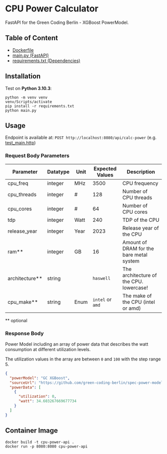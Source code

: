 # CPU Power Calculator

FastAPI for the Green Coding Berlin - XGBoost PowerModel.

## Table of Content

* [Dockerfile](Dockerfile)
* [main.py (FastAPI)](main.py)
* [requirements.txt (Dependencies)](requirements.txt)

## Installation

Test on __Python 3.10.3__:

```shell
python -m venv venv
venv/Scripts/activate
pip install -r requirements.txt
python main.py
```

## Usage

Endpoint is available at: `POST http://localhost:8080/api/calc-power` (e.g. [test_main.http](test_main.http))

### Request Body Parameters

| Parameter      | Datatype | Unit | Expected Values  | Description                              |
|----------------|----------|------|------------------|------------------------------------------|
| cpu_freq       | integer  | MHz  | 3500             | CPU frequency                            |
| cpu_threads    | integer  | #    | 128              | Number of CPU threads                    |
| cpu_cores      | integer  | #    | 64               | Number of CPU cores                      |
| tdp            | integer  | Watt | 240              | TDP of the CPU                           |
| release_year   | integer  | Year | 2023             | Release year of the CPU                  |
| ram**          | integer  | GB   | 16               | Amount of DRAM for the bare metal system |
| architecture** | string   |      | `haswell`        | The architecture of the CPU. lowercase!  |
| cpu_make**     | string   | Enum | `intel` or `amd` | The make of the CPU (intel or amd)       |

** optional

### Response Body

Power Model including an array of power data that describes the watt consumption at different utilization levels.

The utilization values in the array are between `0` and `100` with the step range 5.

```json
{
  "powerModel": "GC XGBoost",
  "sourceUrl": "https://github.com/green-coding-berlin/spec-power-model",
  "powerData": [
    {
      "utilization": 0,
      "watt": 34.603267669677734
    }
  ]
}
```

## Container Image

```shell
docker build -t cpu-power-api .
docker run -p 8080:8080 cpu-power-api
```
